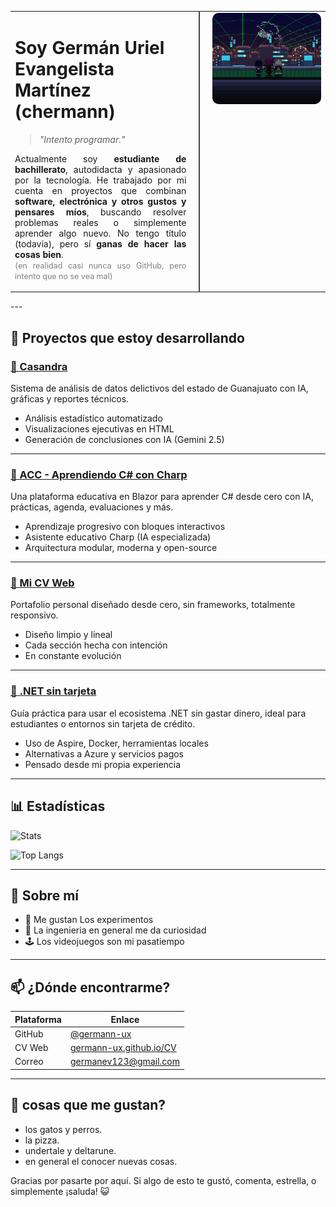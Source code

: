 <table style="border-collapse: collapse; width: 100%;">
  <tr style="border: none;">
    <td style="vertical-align: top; padding-right: 20px; border-right: 2px solid #444;">
      <h1>Soy Germán Uriel Evangelista Martínez (chermann)</h1>
      <blockquote><em>"Intento programar."</em></blockquote>
      <p style="text-align: justify;">
        Actualmente soy <strong>estudiante de bachillerato</strong>, autodidacta y apasionado por la tecnología.  
        He trabajado por mi cuenta en proyectos que combinan <strong>software, electrónica y otros gustos y pensares míos</strong>,  
        buscando resolver problemas reales o simplemente aprender algo nuevo.  
        No tengo título (todavía), pero sí <strong>ganas de hacer las cosas bien</strong>.<br>
        <span style="color:gray; font-size: 0.9em;">(en realidad casi nunca uso GitHub, pero intento que no se vea mal)</span>
      </p>
    </td>
    <td width="40%" style="vertical-align: top; padding-left: 20px;">
      <img src="Deltarune.png" alt="Banner pixelado" style="width:100%; border-radius: 10px;" />
    </td>
  </tr>
</table>
---

## 🚀 Proyectos que estoy desarrollando

### [🧠 Casandra](https://github.com/germann-ux/Casandra)  
Sistema de análisis de datos delictivos del estado de Guanajuato con IA, gráficas y reportes técnicos.

- Análisis estadístico automatizado
- Visualizaciones ejecutivas en HTML
- Generación de conclusiones con IA (Gemini 2.5)

---

### [📘 ACC - Aprendiendo C# con Charp](https://github.com/germann-ux/ACC-Complex)  
Una plataforma educativa en Blazor para aprender C# desde cero con IA, prácticas, agenda, evaluaciones y más.

- Aprendizaje progresivo con bloques interactivos
- Asistente educativo Charp (IA especializada)
- Arquitectura modular, moderna y open-source

---

### [💼 Mi CV Web](https://github.com/germann-ux/CV)  
Portafolio personal diseñado desde cero, sin frameworks, totalmente responsivo.

- Diseño limpio y lineal
- Cada sección hecha con intención
- En constante evolución

---

### [💸 .NET sin tarjeta](https://github.com/germann-ux/dotnet-sin-tarjeta)  
Guía práctica para usar el ecosistema .NET sin gastar dinero, ideal para estudiantes o entornos sin tarjeta de crédito.

- Uso de Aspire, Docker, herramientas locales
- Alternativas a Azure y servicios pagos
- Pensado desde mi propia experiencia

---

## 📊 Estadísticas

![Stats](https://github-readme-stats.vercel.app/api?username=germann-ux&rank_icon=github&theme=tokyonight)

![Top Langs](https://github-readme-stats.vercel.app/api/top-langs/?username=germann-ux&hide_progress=true&theme=tokyonight)

---

## 🧠 Sobre mí

- 🧪 Me gustan Los experimentos
- 🧰 La ingenieria en general me da curiosidad
- 🕹️ Los videojuegos son mi pasatiempo

---

## 📫 ¿Dónde encontrarme?

| Plataforma | Enlace |
|-----------|--------|
| GitHub | [@germann-ux](https://github.com/germann-ux) |
| CV Web | [germann-ux.github.io/CV](https://germann-ux.github.io/CV) |
| Correo | germanev123@gmail.com|

---

## 🧩 cosas que me gustan?
- los gatos y perros.
- la pizza.
- undertale y deltarune.
- en general el conocer nuevas cosas.

Gracias por pasarte por aquí. Si algo de esto te gustó, comenta, estrella, o simplemente ¡saluda! 😺

